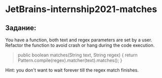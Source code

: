 # JetBrains-internship2021-matches
## Задание: 
You have a function, both text and regex parameters are set by a user. Refactor the function to avoid crash or hang during the code execution.

>public boolean matches(String text, String regex) {
>    return Pattern.compile(regex).matcher(text).matches();
>}

Hint: you don't want to wait forever till the regex match finishes.
